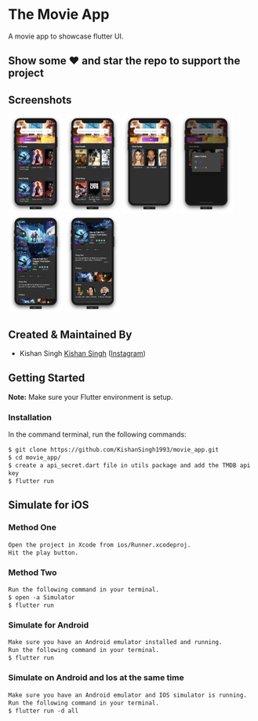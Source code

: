 # The Movie App

A movie app to showcase flutter UI.

## Show some :heart: and star the repo to support the project

## Screenshots
<img src="./screenshots/ios/dark/1.png" height="200em" /> <img src="./screenshots/ios/dark/2.png" height="200em" />
<img src="./screenshots/ios/dark/3.png" height="200em" /> <img src="./screenshots/ios/dark/4.png" height="200em" />
<img src="./screenshots/ios/dark/5.png" height="200em" /> <img src="./screenshots/ios/dark/6.png" height="200em" />




## Created & Maintained By

- Kishan Singh
[Kishan Singh](https://github.com/KishanSingh1993)
([Instagram](https://www.instagram.com/amazing_kishan))

## Getting Started

**Note:** Make sure your Flutter environment is setup.

### Installation

In the command terminal, run the following commands:

    $ git clone https://github.com/KishanSingh1993/movie_app.git
    $ cd movie_app/
    $ create a api_secret.dart file in utils package and add the TMDB api key
    $ flutter run

## Simulate for iOS
### Method One

    Open the project in Xcode from ios/Runner.xcodeproj.
    Hit the play button.

### Method Two

    Run the following command in your terminal.
    $ open -a Simulator
    $ flutter run

### Simulate for Android

    Make sure you have an Android emulator installed and running.
    Run the following command in your terminal.
    $ flutter run

### Simulate on Android and Ios at the same time

    Make sure you have an Android emulator and IOS simulator is running.
    Run the following command in your terminal.
    $ flutter run -d all


